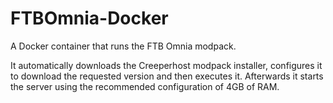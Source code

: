 # FTBOmnia-Docker

A Docker container that runs the FTB Omnia modpack.

It automatically downloads the Creeperhost modpack installer, configures it to download the requested version and then executes it.  Afterwards it starts the server using the recommended configuration of 4GB of RAM.
